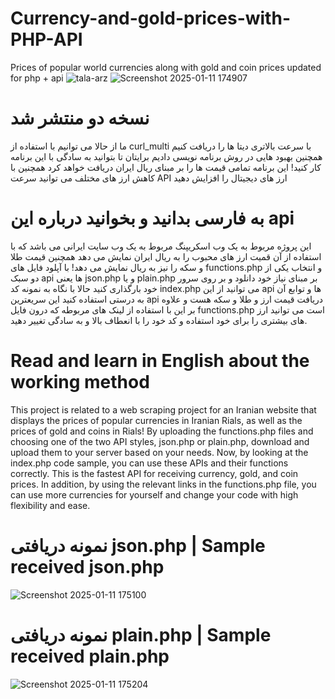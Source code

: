# Currency-and-gold-prices-with-PHP-API
Prices of popular world currencies along with gold and coin prices updated for php + api
![tala-arz](https://github.com/user-attachments/assets/de0d0df3-bd50-485d-b22a-cd2eaa9fddd5)
![Screenshot 2025-01-11 174907](https://github.com/user-attachments/assets/cb38553d-5d47-4bb6-b070-a97c5d433215)

# نسخه دو منتشر شد

ما از حالا می توانیم با استفاده از curl_multi با سرعت بالاتری دیتا ها را دریافت کنیم همچنین بهبود هایی در روش برنامه نویسی دادیم برایتان تا بتوانید به سادگی با این برنامه کار کنید! این برنامه تمامی قیمت ها را بر مبنای ریال ایران دریافت خواهد کرد همچنین با کاهش ارز های مختلف می توانید سرعت API ارز های دیجیتال را افزایش دهید
# به فارسی بدانید و بخوانید درباره این api
این پروژه مربوط به یک وب اسکریپنگ مربوط به یک وب سایت ایرانی می باشد که با استفاده از آن قمیت ارز های محبوب را به ریال ایران نمایش می دهد همچنین قیمت طلا و سکه را نیز به ریال نمایش می دهد! با آپلود فایل های functions.php و انتخاب یکی از دو سبک api ها یعنی json.php و یا plain.php بر مبنای نیاز خود دانلود و بر روی سرور خود بارگذاری کنید حالا با نگاه به نمونه کد index.php می توانید از این api ها و توابع آن به درستی استفاده کنید این سریعترین api دریافت قیمت ارز و طلا و سکه هست و علاوه بر این با استفاده از لینک های مربوطه که درون فایل functions.php است می توانید ارز های بیشتری را برای خود استفاده و کد خود را با انعطاف بالا و به سادگی تغییر دهید.
# Read and learn in English about the working method
This project is related to a web scraping project for an Iranian website that displays the prices of popular currencies in Iranian Rials, as well as the prices of gold and coins in Rials! By uploading the functions.php files and choosing one of the two API styles, json.php or plain.php, download and upload them to your server based on your needs. Now, by looking at the index.php code sample, you can use these APIs and their functions correctly. This is the fastest API for receiving currency, gold, and coin prices. In addition, by using the relevant links in the functions.php file, you can use more currencies for yourself and change your code with high flexibility and ease.


# نمونه دریافتی json.php  | Sample received json.php

![Screenshot 2025-01-11 175100](https://github.com/user-attachments/assets/773bee9f-ef2f-48f5-9a7a-f86738de183f)

# نمونه دریافتی plain.php | Sample received plain.php

![Screenshot 2025-01-11 175204](https://github.com/user-attachments/assets/4b710ac0-33b4-4631-8645-7234e171d09f)
